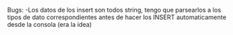 Bugs: 
 -Los datos de los insert son todos string, tengo que parsearlos a los tipos de dato correspondientes antes de hacer los INSERT
 automaticamente desde la consola (era la idea)

